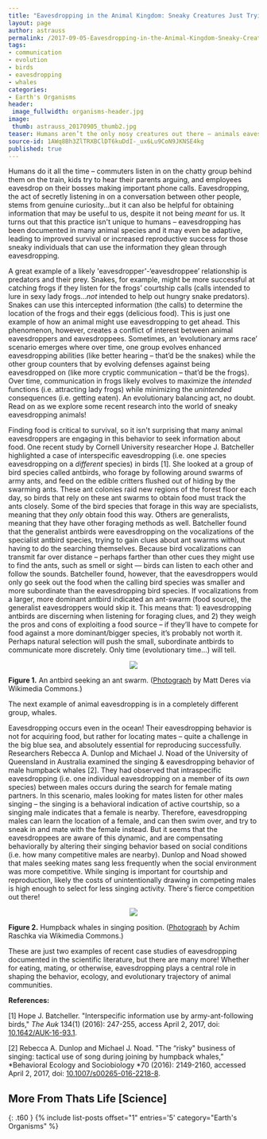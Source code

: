 ```yaml
---
title: "Eavesdropping in the Animal Kingdom: Sneaky Creatures Just Trying to Get Ahead"
layout: page
author: astrauss
permalink: /2017-09-05-Eavesdropping-in-the-Animal-Kingdom-Sneaky-Creatures-Just-Trying-to-Get-Ahead-AStrauss/
tags:
- communication
- evolution
- birds
- eavesdropping
- whales
categories:
- Earth's Organisms
header:
 image_fullwidth: organisms-header.jpg
image:
 thumb: astrauss_20170905_thumb2.jpg
teaser: Humans aren’t the only nosy creatures out there – animals eavesdrop too! Read all about eavesdropping in the animal kingdom
source-id: 1AWq8Bh3ZlTRXBClDT6kuDdI-_ux6Lu9CoN9JKNSE4kg
published: true
---
```

Humans do it all the time – commuters listen in on the chatty group behind them on the train, kids try to hear their parents arguing, and employees eavesdrop on their bosses making important phone calls. Eavesdropping, the act of secretly listening in on a conversation between other people, stems from genuine curiosity…but it can also be helpful for obtaining information that may be useful to us, despite it not being *meant* for us. It turns out that this practice isn't unique to humans – eavesdropping has been documented in many animal species and it may even be adaptive, leading to improved survival or increased reproductive success for those sneaky individuals that can use the information they glean through eavesdropping. 

A great example of a likely 'eavesdropper'-‘eavesdroppee’ relationship is predators and their prey. Snakes, for example, might be more successful at catching frogs if they listen for the frogs’ courtship calls (calls intended to lure in sexy lady frogs…*not* intended to help out hungry snake predators). Snakes can use this intercepted information (the calls) to determine the location of the frogs and their eggs (delicious food). This is just one example of how an animal might use eavesdropping to get ahead. This phenomenon, however, creates a conflict of interest between animal eavesdroppers and eavesdroppees. Sometimes, an ‘evolutionary arms race’ scenario emerges where over time, one group evolves enhanced eavesdropping abilities (like better hearing – that’d be the snakes) while the other group counters that by evolving defenses against being eavesdropped on (like more cryptic communication – that’d be the frogs). Over time, communication in frogs likely evolves to maximize the *intended* functions (i.e. attracting lady frogs) while minimizing the *unintended* consequences (i.e. getting eaten). An evolutionary balancing act, no doubt. Read on as we explore some recent research into the world of sneaky eavesdropping animals!

Finding food is critical to survival, so it isn't surprising that many animal eavesdroppers are engaging in this behavior to seek information about food. One recent study by Cornell University researcher Hope J. Batcheller highlighted a case of interspecific eavesdropping (i.e. one species eavesdropping on a *different* species) in birds [1]. She looked at a group of bird species called antbirds, who forage by following around swarms of army ants, and feed on the edible critters flushed out of hiding by the swarming ants. These ant colonies raid new regions of the forest floor each day, so birds that rely on these ant swarms to obtain food must track the ants closely. Some of the bird species that forage in this way are specialists, meaning that they *only* obtain food this way. Others are generalists, meaning that they have other foraging methods as well. Batcheller found that the generalist antbirds were eavesdropping on the vocalizations of the specialist antbird species, trying to gain clues about ant swarms without having to do the searching themselves. Because bird vocalizations can transmit far over distance – perhaps farther than other cues they might use to find the ants, such as smell or sight — birds can listen to each other and follow the sounds. Batcheller found, however, that the eavesdroppers would only go seek out the food when the calling bird species was smaller and more subordinate than the eavesdropping bird species. If vocalizations from a larger, more dominant antbird indicated an ant-swarm (food source), the generalist eavesdroppers would skip it. This means that: 1) eavesdropping antbirds are discerning when listening for foraging clues, and 2) they weigh the pros and cons of exploiting a food source – if they’ll have to compete for food against a more dominant/bigger species, it’s probably not worth it. Perhaps natural selection will push the small, subordinate antbirds to communicate more discretely. Only time (evolutionary time…) will tell. 

<div style="text-align:center"><img src ="https://upload.wikimedia.org/wikipedia/commons/9/9d/Gymnopithys-leucaspis-001_edit2.jpg"/></div>

**Figure 1.** An antbird seeking an ant swarm. ([Photograph](https://commons.wikimedia.org/wiki/File:Gymnopithys-leucaspis-001_edit2.jpg) by Matt Deres via Wikimedia Commons.)

The next example of animal eavesdropping is in a completely different group, whales. 

Eavesdropping occurs even in the ocean! Their eavesdropping behavior is not for acquiring food, but rather for locating mates – quite a challenge in the big blue sea, and absolutely essential for reproducing successfully. Researchers Rebecca A. Dunlop and Michael J. Noad of the University of Queensland in Australia examined the singing & eavesdropping behavior of male humpback whales [2]. They had observed that intraspecific eavesdropping (i.e. one individual eavesdropping on a member of its *own* species) between males occurs during the search for female mating partners. In this scenario, males looking for mates listen for other males singing – the singing is a behavioral indication of active courtship, so a singing male indicates that a female is nearby. Therefore, eavesdropping males can learn the location of a female, and can then swim over, and try to sneak in and mate with the female instead. But it seems that the eavesdroppees are aware of this dynamic, and are compensating behaviorally by altering their singing behavior based on social conditions (i.e. how many competitive males are nearby). Dunlop and Noad showed that males seeking mates sang less frequently when the social environment was more competitive. While singing is important for courtship and reproduction, likely the costs of unintentionally drawing in competing males is high enough to select for less singing activity. There's fierce competition out there!

<div style="text-align:center"><img src ="https://upload.wikimedia.org/wikipedia/commons/8/8b/Humpback_whales_in_singing_position.jpg"/></div>

**Figure 2.** Humpback whales in singing position. ([Photograph](https://commons.wikimedia.org/wiki/File:Sanc0602.jpg) by Achim Raschka via Wikimedia Commons.)

These are just two examples of recent case studies of eavesdropping documented in the scientific literature, but there are many more! Whether for eating, mating, or otherwise, eavesdropping plays a central role in shaping the behavior, ecology, and evolutionary trajectory of animal communities.

**References:**

[1] Hope J. Batcheller. "Interspecific information use by army-ant-following birds," *The Auk* 134(1) (2016): 247-255, access April 2, 2017, doi: [10.1642/AUK-16-93.1](http://www.bioone.org/doi/10.1642/AUK-16-93.1).

[2] Rebecca A. Dunlop and Michael J. Noad. "The “risky" business of singing: tactical use of song during joining by humpback whales,” *Behavioral Ecology and Sociobiology *70 (2016): 2149-2160, accessed April 2, 2017, doi: [10.1007/s00265-016-2218-8](http://link.springer.com/article/10.1007/s00265-016-2218-8).

## More From Thats Life [Science]
{: .t60 }
{% include list-posts offset="1" entries='5' category="Earth's Organisms" %}
